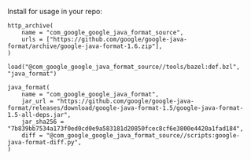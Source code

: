 
Install for usage in your repo:

    http_archive(
        name = "com_google_google_java_format_source",
        urls = ["https://github.com/google/google-java-format/archive/google-java-format-1.6.zip"],
    )

    load("@com_google_google_java_format_source//tools/bazel:def.bzl", "java_format")

    java_format(
        name = "com_google_google_java_format",
        jar_url = "https://github.com/google/google-java-format/releases/download/google-java-format-1.5/google-java-format-1.5-all-deps.jar",
        jar_sha256 = "7b839bb7534a173f0ed0cd0e9a583181d20850fcec8cf6e3800e4420a1fad184",
        diff = "@com_google_google_java_format_source//scripts:google-java-format-diff.py",
    )
